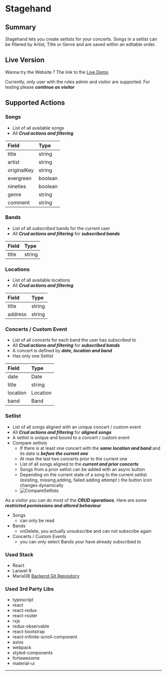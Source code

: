 # Stagehand

## Summary
Stagehand lets you create setlists for your concerts. Songs in a setlist can be filtered by Artist, Title or Genre and are saved within an editable order.

## Live Version
Wanna try the Website ?
The link to the [Live Demo](http://stagehand.dirtyronin.eu/) 

Currently, only user with the roles admin and visitor are supported.
For testing please ***continue as visitor*** 

## Supported Actions

### Songs
 * List of all available songs
 * All ***Crud actions and filtering***

 | Field             | Type   | 
|:------------------|:-------|
| title                | string |
| artist | string |
| originalKey       | string   |
| evergreen     | boolean   |
| nineties            | boolean |
| genre             | string |
| comment            | string |


### Bands
 * List of all *subscribed* bands for the current user
 * All ***Crud actions and filtering*** for ***subscribed bands***

 | Field             | Type   | 
|:------------------|:-------|
| title                | string |


### Locations
 * List of all available locations
 * All ***Crud actions and filtering***

 | Field             | Type   | 
|:------------------|:-------|
| title                | string |
| address                | string |

### Concerts / Custom Event
* List of all concerts for each band the user has *subscribed* to
* All ***Crud actions and filtering*** for ***subscribed bands***
* A concert is defined by ***date, location and band***
* Has only one Setlist

| Field             | Type   | 
|:------------------|:-------|
| date                | Date |
| title                | string |
| location                | Location |
| band                | Band |

### Setlist
* List of all songs aligned with an unique concert / custom event
* All ***Crud actions and filtering*** for ***aligned songs***
* A setlist is unique and bound to a concert / custom event
* Compare setlists
	- If there is at least one concert with the ***same location and band*** and its date is ***before the current one*** 
	- At max the last two concerts prior to the current one
	- List of all songs aligned to the ***current and prior concerts***
	- Songs from a prior setlist can be added with an async button
	- Depending on the current state of a song to the current setlist (existing, missing,adding, failed adding attempt ) the button icon changes dynamically 
	- ![CompareSetlists](https://user-images.githubusercontent.com/35257538/186239110-a8ba0ff0-bdfa-4d96-88aa-832bc294118b.JPG)

As a visitor you can do most of the ***CRUD operations***. Here are some ***restricted permissions and altered behaviour***
 - Songs 
 	+ can only be read
 - Bands
 	+ onDelete, you actually unsubscribe and can not subscribe again
 - Concerts / Custom Events
 	+ you can only select Bands your have already subscribed to

### Used Stack
- React
- Laravel 8
- MariaDB
[Backend Git Repository](https://github.com/DirtyRonin/stageHand_php)

### Used 3rd Party Libs
- typescript
- react
- react-redux
- react-router
- rxjs
- redux-observable
- react-bootstrap
- react-infinite-scroll-component
- axios
- webpack
- styled-components
- fortawesome
- material-ui

***
